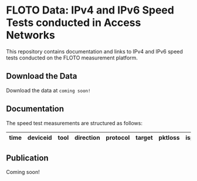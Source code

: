 # FLOTO Data: IPv4 and IPv6 Speed Tests conducted in Access Networks
This repository contains documentation and links to IPv4 and IPv6 speed tests conducted on the FLOTO measurement platform.

## Download the Data
Download the data at `coming soon!`

## Documentation
The speed test measurements are structured as follows:

| time | deviceid | tool | direction | protocol | target | pktloss | isp | method  | value |
| ---  | ---      | ---  | ---       | ---      | ---    | ---     | ---   | ---   |  ---   |

## Publication
Coming soon!